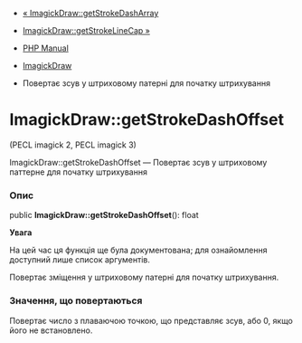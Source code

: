 - [«
ImagickDraw::getStrokeDashArray](imagickdraw.getstrokedasharray.md)
- [ImagickDraw::getStrokeLineCap »](imagickdraw.getstrokelinecap.md)

- [PHP Manual](index.md)
- [ImagickDraw](class.imagickdraw.md)
- Повертає зсув у штриховому патерні для початку штрихування

# ImagickDraw::getStrokeDashOffset

(PECL imagick 2, PECL imagick 3)

ImagickDraw::getStrokeDashOffset — Повертає зсув у штриховому
паттерне для початку штрихування

### Опис

public **ImagickDraw::getStrokeDashOffset**(): float

**Увага**

На цей час ця функція ще була документована; для
ознайомлення доступний лише список аргументів.

Повертає зміщення у штриховому патерні для початку штрихування.

### Значення, що повертаються

Повертає число з плаваючою точкою, що представляє зсув, або 0,
якщо його не встановлено.
